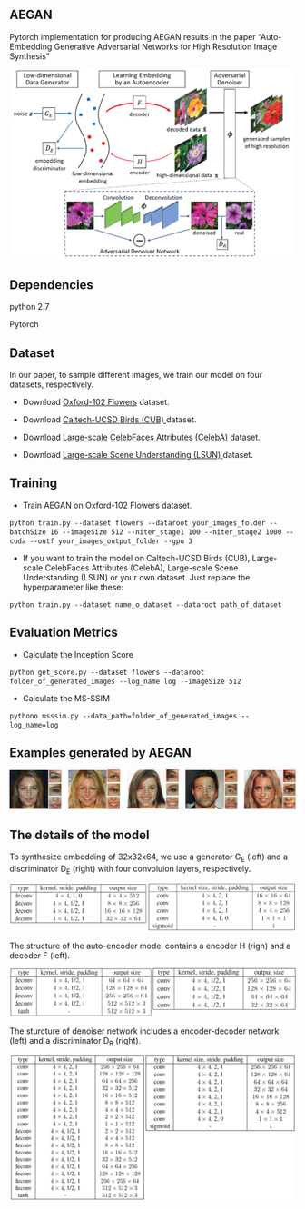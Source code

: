 ## AEGAN

Pytorch implementation for producing AEGAN results in the paper “Auto-Embedding Generative Adversarial Networks for High Resolution Image Synthesis”

![ ](./images/embgan-net.png  "Architecture")


## Dependencies
python 2.7

Pytorch

## Dataset
In our paper, to sample different images, we train our model on four datasets, respectively.

- Download [Oxford-102 Flowers](http://www.robots.ox.ac.uk/~vgg/data/flowers/102/)  dataset.

- Download [Caltech-UCSD Birds (CUB) ](http://www.vision.caltech.edu/visipedia/CUB-200-2011.html) dataset.

- Download [Large-scale CelebFaces Attributes (CelebA)](http://mmlab.ie.cuhk.edu.hk/projects/CelebA.html)  dataset.

- Download [ Large-scale Scene Understanding (LSUN) ](http://lsun.cs.princeton.edu/2016/)  dataset.

## Training
- Train AEGAN on Oxford-102 Flowers dataset.
```
python train.py --dataset flowers --dataroot your_images_folder --batchSize 16 --imageSize 512 --niter_stage1 100 --niter_stage2 1000 --cuda --outf your_images_output_folder --gpu 3
```
- If you want to train the model on Caltech-UCSD Birds (CUB), Large-scale CelebFaces Attributes (CelebA), Large-scale Scene Understanding (LSUN) or your own dataset. Just replace the hyperparameter like these:
```
python train.py --dataset name_o_dataset --dataroot path_of_dataset
```


## Evaluation Metrics

- Calculate the Inception Score
```
python get_score.py --dataset flowers --dataroot folder_of_generated_images --log_name log --imageSize 512
```
- Calculate the MS-SSIM
```
pythono msssim.py --data_path=folder_of_generated_images --log_name=log
```

## Examples generated by AEGAN

![ ](./images/detail_face.png  "Detail Faces")


## The details of the model

To synthesize embedding of 32x32x64, we use a generator G<sub>E</sub> (left) and a discriminator D<sub>E</sub> (right) with four convoluion layers, respectively.

![ ](./images/G_E.png  "G_E")

The structure of the auto-encoder model contains a encoder H (righ) and  a decoder F (left).

![ ](./images/F_H.png  "F_H")

The sturcture of denoiser network includes a encoder-decoder network (left) and a discriminator D<sub>R</sub> (right).

![ ](./images/denoiser.png  "denoiser")






